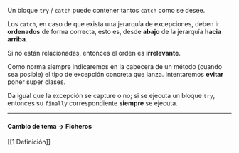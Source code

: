 
Un bloque `try` / `catch` puede contener tantos `catch` como se desee.

Los `catch`, en caso de que exista una jerarquía de excepciones, deben ir **ordenados** de forma correcta, esto es, desde **abajo** de la jerarquía **hacia arriba**.

Si no están relacionadas, entonces el orden es **irrelevante**.

Como norma siempre indicaremos en la cabecera de un método (cuando sea posible) el tipo de excepción concreta que lanza. Intentaremos **evitar** poner super clases.

Da igual que la excepción se capture o no; si se ejecuta un bloque `try`, entonces su `finally` correspondiente **siempre** se ejecuta.

---
#### Cambio de tema -> Ficheros

[[1 Definición]]
